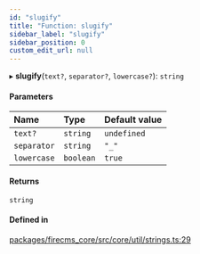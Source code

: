```yaml
---
id: "slugify"
title: "Function: slugify"
sidebar_label: "slugify"
sidebar_position: 0
custom_edit_url: null
---
```


▸ **slugify**(`text?`, `separator?`, `lowercase?`): `string`

#### Parameters

| Name | Type | Default value |
| :------ | :------ | :------ |
| `text?` | `string` | `undefined` |
| `separator` | `string` | `"_"` |
| `lowercase` | `boolean` | `true` |

#### Returns

`string`

#### Defined in

[packages/firecms_core/src/core/util/strings.ts:29](https://github.com/FireCMSco/firecms/blob/d45f3739/packages/firecms_core/src/core/util/strings.ts#L29)
